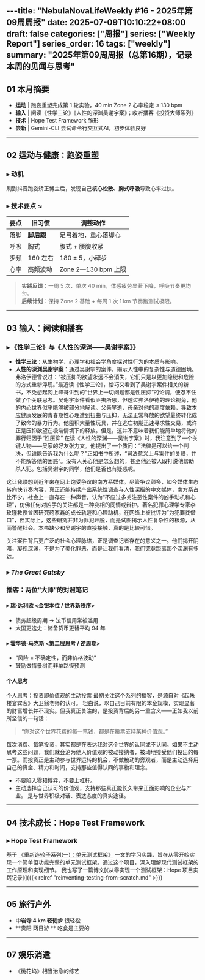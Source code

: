 ---title: "NebulaNovaLifeWeekly #16 - 2025年第09周周报"
date: 2025-07-09T10:10:22+08:00
draft: false
categories: ["周报"]
series: ["Weekly Report"]
series_order: 16
tags: ["weekly"]
summary: "2025年第09周周报（总第16期），记录本周的见闻与思考"
---

## 01 本月摘要
- **运动** | 跑姿重塑完成第 1 轮实验，40 min Zone 2 心率稳定 ≤ 130 bpm  
- **输入** | 阅读《性学三论》《人性的深渊吴谢宇案》；收听播客《投资大师系列》
- **技术** | Hope Test Framework 雏形 
- **尝新** | Gemini-CLI 尝试命令行交互式AI，初步体验良好 

---

## 02 运动与健康：跑姿重塑
### ▸ 动机  
刷到抖音跑姿矫正博主后，发现自己**核心松散、胸式呼吸**导致心率过快。

### ▸ 技术要点 ↘
| 要点 | 旧习惯 | 调整动作 |
| --- | --- | --- |
| 落脚 | **脚后跟** | 足弓着地，重心落脚心 |
| 呼吸 | 胸式 | 腹式 + 腰腹收紧 |
| 步频 | 160 左右 | 180 ± 5，小碎步 |
| 心率 | 高频波动 | Zone 2—130 bpm 上限 |

> **实践反馈**：一周 5 次、单次 40 min，体感疲劳显著下降，呼吸节奏更均匀。  
> **后续计划**：保持 Zone 2 基础 + 每周 1 次 1 km 节奏跑测试极限。

---

## 03 输入：阅读和播客
### ▸ 《性学三论》与《人性的深渊——吴谢宇案》》
- **性学三论**：从生物学、心理学和社会学角度探讨性行为的本质与影响。  
- **人性的深渊吴谢宇案**：通过吴谢宇的案件，揭示人性中的复杂性与道德困境。
弗洛伊德曾说过：“被压抑的欲望永远不会消失，它们只是以更加隐秘和危险的方式重新浮现。”最近读《性学三论》，恰巧又看到了吴谢宇案件相关的新书，不免想起网上峰哥讲到的“世界上一切问题都是性压抑”的论调，便忍不住做了个关联思考。吴谢宇案件看似匪夷所思，但透过弗洛伊德的理论视角，他的内心世界似乎能够被部分地解读。父亲早逝，母亲对他的高度依赖，导致本应健康发展的青春期性心理遭到扭曲与压抑，无法正常释放的欲望最终转化成了致命的暴力行为。他囤积大量性玩具，并在逃亡初期迅速寻求性交易，或许正是压抑欲望在极端情境下的释放。但是，这并不意味着我们能简单地将他的罪行归因于“性压抑”
在读《人性的深渊——吴谢宇案》时，我注意到了一个关键人物——吴家的好友张力文。他提出了一个质问：“法律是可以给一个判决，但谁能告诉我为什么呢？”正如书中所述，“司法意义上与案件的关联，并不能解答他的困惑”。没有人关心他是怎么想的，甚至他还被人殴打说他帮助杀人犯。包括吴谢宇的同学，他们是否也有疑惑呢。

这让我联想到近年来在网上饱受争议的南方系媒体。尽管争议颇多，如今媒体生态转向快节奏内容，真正还能持续产出系统性调查与人性深描的中文媒体，南方系占比不少。社会上一直存在一种声音，认为“不应过多关注恶性案件的凶手动机和心理”，仿佛任何对凶手的关注都是一种变相的同情或辩护。著名犯罪心理学专家李玫瑾教授曾因研究药家鑫的成长轨迹和心理动机，在网络上被批评为“为犯罪找借口”，但实际上，这些研究并非为罪犯开脱，而是试图揭示人性复杂性的根源，从而警醒社会。本书缺少和吴谢宇的直接接触，真的是比较可惜。

关注案件背后更广泛的社会心理脉络，正是调查记者存在的意义之一。他们揭开阴暗，凝视深渊，不是为了美化罪恶，而是让我们看清，我们究竟距离那个深渊有多远。

### ▸ *The Great Gatsby*

### 播客：两位“大师”的对照笔记
#### ▸ 瑞·达利欧 <金银本位 / 世界新秩序>
- 债务超级周期 → 法币信用常被滥用  
- 大国更迭史：储备货币更替平均 94 年  


#### ▸ 霍华德·马克斯 <第二层思考 / 逆周期>
- “风险 = 不确定性，而非价格波动”  
- 鼓励做情景树而非单路径预测  

#### 个人思考
个人思考：投资即价值观的主动投票
最初关注这个系列的播客，是源自对《起朱楼宴宾客》大卫翁老师的认可。
坦白说，以自己目前有限的本金规模，实现显著的财富增长并不现实。但我真正关注的，是投资背后的另一重含义——正如我以前所坚信的一句话：

>“你对这个世界花费的每一笔钱，都是在投票支持某种价值观。”

每次消费、每笔投资，其实都是在表达我对这个世界的认同或不认同。如果不主动思考这些问题，我们就会沦为他人价值观的被动接纳者，被动地接受他们投出的每一票。而投资正是主动参与世界运转的机会，不做被动的旁观者，而是主动选择用自己的资金、精力和时间，支持那些值得认同的事物和理念。
- 不要陷入零和博弈，不要上杠杆。
- 主动选择自己认可的价值观，支持那些真正能长久带来正面影响的企业与产业。
是与世界积极对话、表达态度的真实途径。

---

## 04 技术成长：Hope Test Framework


### ▸ Hope Test Framework
基于 [《重新造轮子系列(一)：单元测试框架》](https://ramsayleung.github.io/zh/post/2025/reinvent_unit_test/) 一文的学习实践，旨在从零开始实现一个简单但功能完整的单元测试框架。通过这个项目，深入理解现代测试框架的工作原理和实现细节。
我也写了一篇博文[《从零实现一个测试框架：Hope 项目实践记录》]({{< relref "reinventing-testing-from-scratch.md" >}})

---

## 05 旅行户外
- **中岩寺 4 km 轻徒步** 很轻松
- **贵阳 两日游 ** 吃食是主要的

--- 
## 07 娱乐消遣

- 《桃花坞》相当治愈的综艺

